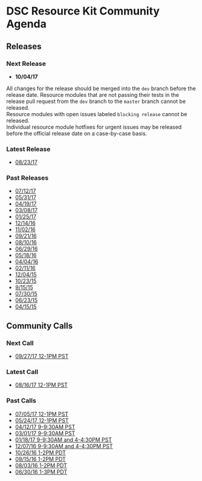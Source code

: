 # DSC Resource Kit Community Agenda

## Releases

### Next Release

- **10/04/17**

All changes for the release should be merged into the `dev` branch before the release date. 
Resource modules that are not passing their tests in the release pull request from the `dev` branch to the `master` branch cannot be released.  
Resource modules with open issues labeled `blocking release` cannot be released.  
Individual resource module hotfixes for urgent issues may be released before the official release date on a case-by-case basis.  

### Latest Release

- [08/23/17](https://blogs.msdn.microsoft.com/powershell/2017/08/23/dsc-resource-kit-release-august-2017/)

### Past Releases

- [07/12/17](https://blogs.msdn.microsoft.com/powershell/2017/07/12/dsc-resource-kit-release-july-2017/)
- [05/31/17](https://blogs.msdn.microsoft.com/powershell/2017/05/31/dsc-resource-kit-release-may-2017/)
- [04/19/17](https://blogs.msdn.microsoft.com/powershell/2017/04/19/dsc-resource-kit-release-april-2017/)
- [03/08/17](https://blogs.msdn.microsoft.com/powershell/2017/03/08/dsc-resource-kit-release-march-2017/)
- [01/25/17](https://blogs.msdn.microsoft.com/powershell/2017/01/25/dsc-resource-kit-release-january-2017/)
- [12/14/16](https://blogs.msdn.microsoft.com/powershell/2016/12/14/dsc-resource-kit-release-december-2016/)
- [11/02/16](https://blogs.msdn.microsoft.com/powershell/2016/11/02/dsc-resource-kit-november-2016-release/)
- [09/21/16](https://blogs.msdn.microsoft.com/powershell/2016/09/21/dsc-resource-kit-september-release/)
- [08/10/16](https://blogs.msdn.microsoft.com/powershell/2016/08/10/dsc-resource-kit-august-release/)
- [06/29/16](https://blogs.msdn.microsoft.com/powershell/2016/06/29/dsc-resource-kit-june-release/)
- [05/18/16](https://blogs.msdn.microsoft.com/powershell/2016/05/18/dsc-resource-kit-anniversary-release/)
- [04/04/16](https://blogs.msdn.microsoft.com/powershell/2016/04/04/dsc-resource-kit-update/)
- [02/11/16](https://blogs.msdn.microsoft.com/powershell/2016/02/11/dsc-resource-kit-gets-even-bigger/)
- [12/04/15](https://blogs.msdn.microsoft.com/powershell/2015/12/04/recent-updates-to-dsc-resource-kit/)
- [10/23/15](https://blogs.msdn.microsoft.com/powershell/2015/10/23/dsc-resource-kit-updates-are-here/)
- [9/15/15](https://blogs.msdn.microsoft.com/powershell/2015/09/15/updated-dsc-resource-kit-available-in-the-powershell-gallery/)
- [07/30/15](https://blogs.msdn.microsoft.com/powershell/2015/07/30/whats-new-in-dsc-resource-kit/)
- [06/23/15](https://blogs.msdn.microsoft.com/powershell/2015/06/23/dsc-resource-kit-flourishes-as-open-source/)
- [04/15/15](https://blogs.msdn.microsoft.com/powershell/2015/04/27/dsc-resource-kit-moved-to-github/)

## Community Calls

### Next Call

- [09/27/17 12-1PM PST](https://github.com/PowerShell/DscResources/blob/master/CommunityCalls/2017-09-27)

### Latest Call

- [08/16/17 12-1PM PST](https://github.com/PowerShell/DscResources/blob/master/CommunityCalls/2017-08-16)

### Past Calls

- [07/05/17 12-1PM PST](https://github.com/PowerShell/DscResources/blob/master/CommunityCalls/2017-07-05)
- [05/24/17 12-1PM PST](https://github.com/PowerShell/DscResources/blob/master/CommunityCalls/2017-05-24)
- [04/12/17 9-9:30AM PST](https://github.com/PowerShell/DscResources/blob/master/CommunityCalls/04-12-17)
- [03/01/17 9-9:30AM PST](https://github.com/PowerShell/DscResources/blob/master/CommunityCalls/03-01-17)
- [01/18/17 9-9:30AM and 4-4:30PM PST](https://github.com/PowerShell/DscResources/blob/master/CommunityCalls/01-18-17)
- [12/07/16 9-9:30AM and 4-4:30PM PST](https://github.com/PowerShell/DscResources/blob/master/CommunityCalls/12-07-16)
- [10/26/16 1-2PM PDT](https://github.com/PowerShell/DscResources/blob/master/CommunityCalls/10-26-16)
- [09/15/16 1-2PM PDT](https://github.com/PowerShell/DscResources/blob/master/CommunityCalls/09-15-16)
- [08/03/16 1-2PM PDT](https://github.com/PowerShell/DscResources/blob/master/CommunityCalls/08-03-16)
- [06/30/16 1-3PM PDT](https://github.com/PowerShell/DscResources/tree/master/CommunityCalls/06-30-16)
